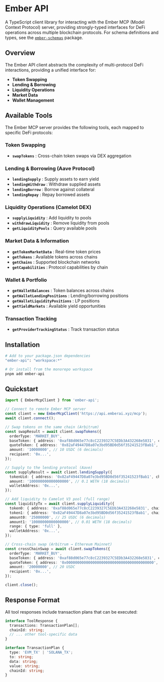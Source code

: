 # Ember API

A TypeScript client library for interacting with the Ember MCP (Model Context Protocol) server, providing strongly-typed interfaces for DeFi operations across multiple blockchain protocols. For schema definitions and types, see the [`ember-schemas`](https://github.com/EmberAGI/arbitrum-vibekit/tree/main/typescript/lib/ember-schemas) package.

## Overview

The Ember API client abstracts the complexity of multi-protocol DeFi interactions, providing a unified interface for:

- **Token Swapping**
- **Lending & Borrowing**
- **Liquidity Operations**
- **Market Data**
- **Wallet Management**

## Available Tools

The Ember MCP server provides the following tools, each mapped to specific DeFi protocols:

### Token Swapping

- **`swapTokens`** : Cross-chain token swaps via DEX aggregation

### Lending & Borrowing (Aave Protocol)

- **`lendingSupply`** : Supply assets to earn yield
- **`lendingWithdraw`** : Withdraw supplied assets
- **`lendingBorrow`** : Borrow against collateral
- **`lendingRepay`** : Repay borrowed assets

### Liquidity Operations (Camelot DEX)

- **`supplyLiquidity`** : Add liquidity to pools
- **`withdrawLiquidity`** : Remove liquidity from pools
- **`getLiquidityPools`** : Query available pools

### Market Data & Information

- **`getTokenMarketData`** : Real-time token prices
- **`getTokens`** : Available tokens across chains
- **`getChains`** : Supported blockchain networks
- **`getCapabilities`** : Protocol capabilities by chain

### Wallet & Portfolio

- **`getWalletBalances`** : Token balances across chains
- **`getWalletLendingPositions`** : Lending/borrowing positions
- **`getWalletLiquidityPositions`** : LP positions
- **`getYieldMarkets`** : Available yield opportunities

### Transaction Tracking

- **`getProviderTrackingStatus`** : Track transaction status

## Installation

```bash
# Add to your package.json dependencies
"ember-api": "workspace:*"

# Or install from the monorepo workspace
pnpm add ember-api
```

## Quickstart

```typescript
import { EmberMcpClient } from 'ember-api';

// Connect to remote Ember MCP server
const client = new EmberMcpClient('https://api.emberai.xyz/mcp');
await client.connect();

// Swap tokens on the same chain (Arbitrum)
const swapResult = await client.swapTokens({
  orderType: 'MARKET_BUY',
  baseToken: { address: '0xaf88d065e77c8cC2239327C5EDb3A432268e5831', chainId: '42161' }, // USDC
  quoteToken: { address: '0x82aF49447D8a07e3bd95BD0d56f35241523fBab1', chainId: '42161' }, // WETH
  amount: '10000000', // 10 USDC (6 decimals)
  recipient: '0x...',
});

// Supply to the lending protocol (Aave)
const supplyResult = await client.lendingSupply({
  tokenUid: { address: '0x82aF49447D8a07e3bd95BD0d56f35241523fBab1', chainId: '42161' }, // WETH
  amount: '100000000000000000', // 0.1 WETH (18 decimals)
  walletAddress: '0x...',
});

// Add liquidity to Camelot V3 pool (full range)
const liquidityTx = await client.supplyLiquidity({
  token0: { address: '0xaf88d065e77c8cC2239327C5EDb3A432268e5831', chainId: '42161' }, // USDC
  token1: { address: '0x82aF49447D8a07e3bd95BD0d56f35241523fBab1', chainId: '42161' }, // WETH
  amount0: '25000000', // 25 USDC (6 decimals)
  amount1: '10000000000000000', // 0.01 WETH (18 decimals)
  range: { type: 'full' },
  walletAddress: '0x...',
});

// Cross-chain swap (Arbitrum → Ethereum Mainnet)
const crossChainSwap = await client.swapTokens({
  orderType: 'MARKET_BUY',
  baseToken: { address: '0xaf88d065e77c8cC2239327C5EDb3A432268e5831', chainId: '42161' }, // USDC (Arbitrum)
  quoteToken: { address: '0x0000000000000000000000000000000000000000', chainId: '1' }, // Native ETH (Mainnet)
  amount: '20000000', // 20 USDC
  recipient: '0x...',
});

client.close();
```

## Response Format

All tool responses include transaction plans that can be executed:

```typescript
interface ToolResponse {
  transactions: TransactionPlan[];
  chainId: string;
  // ... other tool-specific data
}

interface TransactionPlan {
  type: 'EVM_TX' | 'SOLANA_TX';
  to: string;
  data: string;
  value: string;
  chainId: string;
}
```
